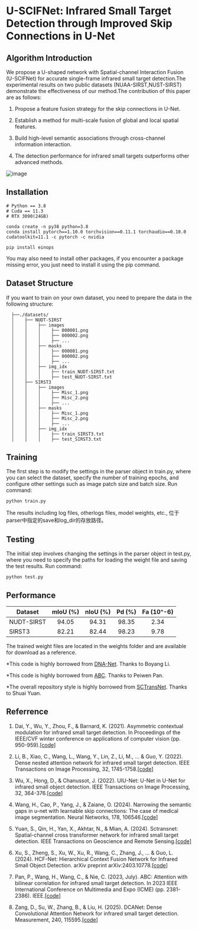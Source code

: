 U-SCIFNet: Infrared Small Target Detection through Improved Skip Connections in U-Net
====

Algorithm Introduction
----

We propose a U-shaped network with Spatial-channel Interaction Fusion (U-SCIFNet) for accurate single-frame infrared small target detection.The experimental results on two public datasets (NUAA-SIRST,NUST-SIRST) demonstrate the effectiveness of our method.The contribution of this paper are as follows:

  1. Propose a feature fusion strategy for the skip connections in U-Net.
 
  2. Establish a method for multi-scale fusion of global and local spatial features.
  
  3. Build high-level semantic associations through cross-channel information interaction.
 
  4. The detection performance for infrared small targets outperforms other advanced methods.

![image](https://github.com/privary/U-SCIFNet/blob/main/overall%20structure.png)

Installation
----

```angular2html
# Python == 3.8
# Cuda == 11.3
# RTX 3090(24GB)

conda create -n py38 python=3.8
conda install pytorch==1.10.0 torchvision==0.11.1 torchaudio==0.10.0 cudatoolkit=11.1 -c pytorch -c nvidia

pip install einops
```
You may also need to install other packages, if you encounter a package missing error, you just need to install it using the pip command.

Dataset Structure
---

If you want to train on your own dataset, you need to prepare the data in the following structure:
```
  ├──./datasets/
  │    ├── NUDT-SIRST
  │    │    ├── images
  │    │    │    ├── 000001.png
  │    │    │    ├── 000002.png
  │    │    │    ├── ...
  │    │    ├── masks
  │    │    │    ├── 000001.png
  │    │    │    ├── 000002.png
  │    │    │    ├── ...
  │    │    ├── img_idx
  │    │    │    ├── train_NUDT-SIRST.txt
  │    │    │    ├── test_NUDT-SIRST.txt
  │    ├── SIRST3
  │    │    ├── images
  │    │    │    ├── Misc_1.png
  │    │    │    ├── Misc_2.png
  │    │    │    ├── ...
  │    │    ├── masks
  │    │    │    ├── Misc_1.png
  │    │    │    ├── Misc_2.png
  │    │    │    ├── ...
  │    │    ├── img_idx
  │    │    │    ├── train_SIRST3.txt
  │    │    │    ├── test_SIRST3.txt
```
Training
---

The first step is to modify the settings in the parser object in train.py, where you can select the dataset, specify the number of training epochs, and configure other settings such as image patch size and batch size.
Run command:
```angular2html
python train.py
```
The results including log files, otherlogs files, model weights, etc., 位于parser中指定的save和log_dir的存放路径。

Testing
---

The initial step involves changing the settings in the parser object in test.py, where you need to specify the paths for loading the weight file and saving the test results.
Run command:
```angular2html
python test.py
```

Performance
----

| Dataset         | mIoU (%) | nIoU (%) | Pd (%)|  Fa (10^-6)|
| ------------- |:-------------:|:-----:|:-----:|:-----:|
| NUDT-SIRST    |  94.05  |  94.31   | 98.35  | 2.34  |
| SIRST3    | 82.21  |  82.44 | 98.23 | 9.78 | 

The trained weight files are located in the weights folder and are available for download as a reference.

*This code is highly borrowed from [DNA-Net](https://github.com/YeRen123455/Infrared-Small-Target-Detection). Thanks to Boyang Li.

*This code is highly borrowed from [ABC](https://github.com/PANPEIWEN/ABC). Thanks to Peiwen Pan.

*The overall repository style is highly borrowed from [SCTransNet](https://github.com/xdFai/SCTransNet). Thanks to Shuai Yuan.

 Referrence
 ---
 1. Dai, Y., Wu, Y., Zhou, F., & Barnard, K. (2021). Asymmetric contextual modulation for infrared small target detection. In Proceedings of the IEEE/CVF winter conference on applications of computer vision (pp. 950-959).[[code]](https://github.com/YimianDai/open-acm)

 2. Li, B., Xiao, C., Wang, L., Wang, Y., Lin, Z., Li, M., ... & Guo, Y. (2022). Dense nested attention network for infrared small target detection. IEEE Transactions on Image Processing, 32, 1745-1758.[[code]](https://github.com/YeRen123455/Infrared-Small-Target-Detection)

 3. Wu, X., Hong, D., & Chanussot, J. (2022). UIU-Net: U-Net in U-Net for infrared small object detection. IEEE Transactions on Image Processing, 32, 364-376.[[code]](https://github.com/danfenghong/IEEE_TIP_UIU-Net)

 4. Wang, H., Cao, P., Yang, J., & Zaiane, O. (2024). Narrowing the semantic gaps in u-net with learnable skip connections: The case of medical image segmentation. Neural Networks, 178, 106546.[[code]](https://github.com/McGregorWwww/UDTransNet)

 5. Yuan, S., Qin, H., Yan, X., Akhtar, N., & Mian, A. (2024). Sctransnet: Spatial-channel cross transformer network for infrared small target detection. IEEE Transactions on Geoscience and Remote Sensing.[[code]](https://github.com/xdFai/SCTransNet)

 6. Xu, S., Zheng, S., Xu, W., Xu, R., Wang, C., Zhang, J., ... & Guo, L. (2024). HCF-Net: Hierarchical Context Fusion Network for Infrared Small Object Detection. arXiv preprint arXiv:2403.10778.[[code]](https://github.com/zhengshuchen/HCFNet)

 7. Pan, P., Wang, H., Wang, C., & Nie, C. (2023, July). ABC: Attention with bilinear correlation for infrared small target detection. In 2023 IEEE International Conference on Multimedia and Expo (ICME) (pp. 2381-2386). IEEE.[[code]](https://github.com/PANPEIWEN/ABC)

 8. Zang, D., Su, W., Zhang, B., & Liu, H. (2025). DCANet: Dense Convolutional Attention Network for infrared small target detection. Measurement, 240, 115595.[[code]](https://github.com/Tianzishu/DCANet)


















